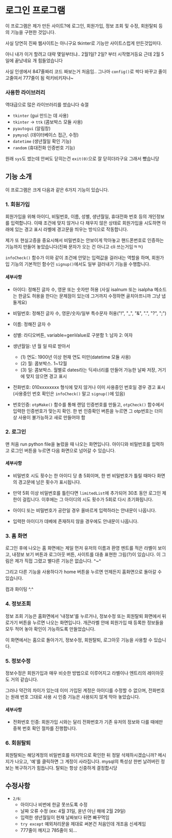# 로그인 프로그램

이 프로그램은 제가 만든 사이트?에 로그인, 회원가입, 정보 조회 및 수정, 회원탈퇴 등의 기능을 구현한 것입니다.

사실 당연히 진짜 웹사이트는 아니구요 tkinter로 기능만 사이트스럽게 만든것입미다.

아니 내가 이거 할려고 대략 몇일부터냐.. 2월1일? 2일? 부터 시작했거등요 근데 2월 5일에 끝났네요 개 힘들었습니다

사실 인생에서 847줄짜리 코드 짜보는거 처음임.. 그나마 `config()`로 싹다 바꾸고 줄이고줄여서 777줄이 됨 럭키비키자나~

### 사용한 라이브러리

역대급으로 많은 라이브러리를 썼습니다 슦껄

-   `tkinter` (gui 만드는 데 사용)
-   `tkinter` -> `ttk` (콤보박스 모듈 사용)
-   `pyautogui` (알림창)
-   `pymysql` (데이터베이스 접근, 수정)
-   `datetime` (생년월일 확인 기능)
-   `random` (휴대전화 인증번호 기능)

원래 `sys`도 썼는데 안써도 닫히는건 `exit(0)`으로 잘 닫히더라구요 그래서 뺐습니당

## 기능 소개

이 프로그램은 크게 다음과 같은 6가지 기능이 있습니다.

### 1. 회원가입

회원가입을 위해 아이디, 비밀번호, 이름, 성별, 생년월일, 휴대전화 번호 등의 개인정보를 입력합니다. 이때 조건에 맞지 않거나 다 채우지 않은 상태로 회원가입을 시도하면 아래에 있는 경고 표시 라벨에 경고문을 띄우는 방식으로 작동합니다.

제가 또 현실고증을 중요시해서 비밀번호는 안보이게 막아놓고 핸드폰번호로 인증하는 기능까지 만들어 놓았습니다(진짜 문자가 오는 건 아니고 cli 쓰는거임ㅋㅋ)

`infoCheck()` 함수가 이와 같이 조건에 안맞는 입력값을 걸러내는 역할을 하며, 회원가입 기능의 기본적인 함수인 `signup()`에서도 일부 걸러내기 기능을 수행합니다.

#### 세부사항

-   아이디: 정해진 글자 수, 영문 또는 숫자만 허용 (사실 isalnum 또는 isalpha 메소드는 한글도 허용을 한다는 문제점이 있는데 그거까지 수정하면 골치아프니까 그냥 냅둘게요)

-   비밀번호: 정해진 글자 수, 영문/숫자/일부 특수문자 허용("!", "\_", "&", ".", "?", ";")

-   이름: 정해진 글자 수

-   성별: 라디오버튼, variable=genValue로 구분함 1: 남자 2: 여자

-   생년월일: 년 월 일 따로 받아서

    -   (1) 연도: 1900년 이상 현재 연도 미만(datetime 모듈 사용)
    -   (2) 월: 콤보박스. 1~12월
    -   (3) 일: 콤보박스. 월별로 dates라는 딕셔너리를 만들어 가능한 날짜 저장, 거기에 맞지 않으면 경고 표시

-   전화번호: 010xxxxxxxx 형식에 맞지 않거나 이미 사용중인 번호일 경우 경고 표시(사용중인 번호 확인은 `infoCheck()` 말고 `signup()`에 있음)

-   번호인증: `otpMake()` 함수를 통해 랜덤 인증번호를 만들고, `otpCheck()` 함수에서 입력한 인증번호가 맞는지 확인. 한 번 인증확인 버튼을 누르면 그 otp번호는 더이상 사용이 불가능하고 새로 만들어야 함

### 2. 로그인

맨 처음 run python file을 눌렀을 때 나오는 화면입니다. 아이디와 비밀번호를 입력하고 로그인 버튼을 누르면 다음 화면으로 넘어갈 수 있습니다.

#### 세부사항

-   비밀번호 시도 횟수는 한 아이디 당 총 5회이며, 한 번 비밀번호가 틀릴 때마다 화면의 경고문에 남은 횟수가 표시됩니다.

-   만약 5회 이상 비밀번호를 틀린다면 `limitedList`에 추가되어 30초 동안 로그인 제한이 걸립니다. 이후에는 그 아이디의 시도 횟수가 5회로 다시 초기화됩니다.

-   아이디 또는 비밀번호가 공란일 경우 올바르게 입력하라는 안내문이 나옵니다.

-   입력한 아이디가 데베에 존재하지 않을 경우에도 안내문이 나옵니다.

### 3. 홈 화면

로그인 후에 나오는 홈 화면에는 제일 먼저 유저의 이름과 환영 멘트를 적은 라벨이 보이고, 내정보 보기 버튼과 로그아웃 버튼, 사이트를 대충 표현한 그림(?)이 있습니다. 이 그림은 제가 직접 그렸고 별다른 기능은 없습니다. ^~^

그리고 다른 기능을 사용하다가 home 버튼을 누르면 언제든지 홈화면으로 돌아갈 수 있습니다.

컴과 화이팅 ^.^

### 4. 정보조회

정보 조회 기능은 홈화면에서 '내정보'를 누르거나, 정보수정 또는 회원탈퇴 화면에서 뒤로가기 버튼을 누르면 나오는 화면입니다. 개큰라벨 안에 회원가입 때 등록한 정보들을 모두 적어 놓아 확인이 가능하도록 만들었습니다.

이 화면에서는 홈으로 돌아가기, 정보수정, 회원탈퇴, 로그아웃 기능을 사용할 수 있습니다.

### 5. 정보수정

정보수정은 회원가입과 매우 비슷한 방법으로 이루어지고 라벨이나 엔트리의 레이아웃도 거의 같습니다.

그러나 약간의 차이가 있는데 이미 가입된 계정은 아이디를 수정할 수 없으며, 전화번호는 원래 번호 그대로 사용 시 인증 기능은 사용되지 않게 막아 놓았습니다.

#### 세부사항

-   전화번호 인증: 회원가입 시와는 달리 전화번호가 기존 유저의 정보와 다를 때에만 중복 번호 확인 절차를 진행합니다.

### 6. 회원탈퇴

회원탈퇴는 해당계정의 비밀번호를 마지막으로 확인한 뒤 정말 삭제하시겠습니까? 메시지가 나오고, '예'를 클릭하면 그 계정이 사라집니다. mysql의 특성상 한번 날려버린 정보는 복구하기가 힘듭니다. 탈퇴는 항상 신중하게 결정합시당

## 수정사항

-   `2/6`:
    -   아이디나 비번에 한글 못쓰도록 수정
    -   날짜 오류 수정 (ex: 4월 31일, 윤년 아닌 해에 2월 29일)
    -   입력한 생년월일이 현재 날짜보다 뒤면 빠꾸먹임
    -   `try except` 예외처리문을 제대로 써본건 처음인데 개조음 신세계임
    -   777줄이 깨지고 785줄이 되...
